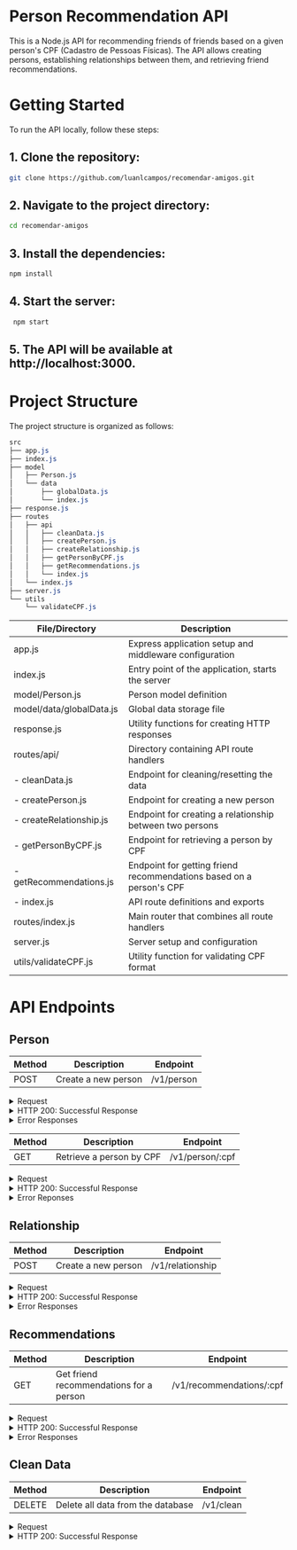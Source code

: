 # Person Recommendation API

This is a Node.js API for recommending friends of friends based on a given person's CPF (Cadastro de Pessoas Físicas). The API allows creating persons, establishing relationships between them, and retrieving friend recommendations.

# Getting Started

To run the API locally, follow these steps:

## 1. Clone the repository:

```bash
git clone https://github.com/luanlcampos/recomendar-amigos.git
```

## 2. Navigate to the project directory:

```bash
cd recomendar-amigos
```

## 3. Install the dependencies:

```bash
npm install
```

## 4. Start the server:

```bash
 npm start
```

## 5. The API will be available at http://localhost:3000.

# Project Structure

The project structure is organized as follows:

```css
src
├── app.js
├── index.js
├── model
│   ├── Person.js
│   └── data
│       ├── globalData.js
│       └── index.js
├── response.js
├── routes
│   ├── api
│   │   ├── cleanData.js
│   │   ├── createPerson.js
│   │   ├── createRelationship.js
│   │   ├── getPersonByCPF.js
│   │   ├── getRecommendations.js
│   │   └── index.js
│   └── index.js
├── server.js
└── utils
    └── validateCPF.js
```

| File/Directory           | Description                                                         |
| ------------------------ | ------------------------------------------------------------------- |
| app.js                   | Express application setup and middleware configuration              |
| index.js                 | Entry point of the application, starts the server                   |
| model/Person.js          | Person model definition                                             |
| model/data/globalData.js | Global data storage file                                            |
| response.js              | Utility functions for creating HTTP responses                       |
| routes/api/              | Directory containing API route handlers                             |
| - cleanData.js           | Endpoint for cleaning/resetting the data                            |
| - createPerson.js        | Endpoint for creating a new person                                  |
| - createRelationship.js  | Endpoint for creating a relationship between two persons            |
| - getPersonByCPF.js      | Endpoint for retrieving a person by CPF                             |
| - getRecommendations.js  | Endpoint for getting friend recommendations based on a person's CPF |
| - index.js               | API route definitions and exports                                   |
| routes/index.js          | Main router that combines all route handlers                        |
| server.js                | Server setup and configuration                                      |
| utils/validateCPF.js     | Utility function for validating CPF format                          |

# API Endpoints

## Person

| Method | Description         | Endpoint   |
| ------ | ------------------- | ---------- |
| POST   | Create a new person | /v1/person |

<details>
<summary> Request </summary>

```bash
curl --location 'localhost:3000/v1/person' \
--header 'Content-Type: application/json' \
--data '{ "cpf": "77777777777", "name": "Giba" }'
```

</details>

<details>
<summary>HTTP 200: Successful Response </summary>

```json
{
  "status": "ok",
  "cpf": "77777777777",
  "name": "Giba"
}
```

</details>

<details>
<summary>Error Responses</summary>

### HTTP 400: User already exists

```json
{
  "status": "error",
  "error": {
    "code": 400,
    "message": "Usuário já cadastrado"
  }
}
```

### HTTP 400: Invalid CPF

```json
{
  "status": "error",
  "error": {
    "code": 400,
    "message": "Requisição inválida: Ocorreu um erro na criação de uma pessoa"
  }
}
```

</details>

| Method | Description              | Endpoint        |
| ------ | ------------------------ | --------------- |
| GET    | Retrieve a person by CPF | /v1/person/:cpf |

<details>
<summary> Request </summary>

```bash
curl --location 'localhost:3000/v1/person/77777777777'
```

</details>

<details>
<summary> HTTP 200: Successful Response </summary>

```json
{
  "status": "ok",
  "cpf": "77777777777",
  "name": "Giba"
}
```

</details>

<details>
<summary>Error Reponses</summary>

### HTTP 400: User not found

```json
{
  "status": "error",
  "error": {
    "code": 404,
    "message": "Usuário não encontrado"
  }
}
```

</details>

## Relationship

| Method | Description         | Endpoint         |
| ------ | ------------------- | ---------------- |
| POST   | Create a new person | /v1/relationship |

<details>
<summary> Request </summary>

```bash
curl --location 'localhost:3000/v1/relationship' \
--header 'Content-Type: application/json' \
--data '{ "cpf1": "11111111111", "cpf2": "22222222222" }'
```

</details>

<details>
<summary>HTTP 200: Successful Response </summary>

```json
{
  "status": "ok",
  "cpf": "77777777777",
  "name": "Giba"
}
```

</details>

<details>
<summary>Error Responses</summary>

### HTTP 404: User not found

```json
{
  "status": "error",
  "error": {
    "code": 404,
    "message": "Usuário não encontrado"
  }
}
```

### HTTP 400: Invalid CPF

```json
{
  "status": "error",
  "error": {
    "code": 400,
    "message": "CPF inválido"
  }
}
```

</details>

## Recommendations

| Method | Description                             | Endpoint                 |
| ------ | --------------------------------------- | ------------------------ |
| GET    | Get friend recommendations for a person | /v1/recommendations/:cpf |

<details>
<summary> Request </summary>

```bash
curl --location 'localhost:3000/v1/recommendations/11111111111'
```

</details>

<details>
<summary>HTTP 200: Successful Response </summary>

```json
{
  "status": "ok",
  "data": ["44444444444", "55555555555"]
}
```

</details>

<details>
<summary>Error Responses</summary>

### Code 404: User not found

```json
{
  "status": "error",
  "error": {
    "code": 404,
    "message": "Usuário não cadastrado"
  }
}
```

### Code 400: Invalid CPF

```json
{
  "status": "error",
  "error": {
    "code": 400,
    "message": "CPF inválido"
  }
}
```

</details>

## Clean Data

| Method | Description                       | Endpoint  |
| ------ | --------------------------------- | --------- |
| DELETE | Delete all data from the database | /v1/clean |

<details>
<summary> Request </summary>

```bash
curl --location --request DELETE 'localhost:3000/v1/clean'
```

</details>

<details>
<summary>HTTP 200: Successful Response </summary>

```json
{
  "status": "ok",
  "message": "Dados excluídos com sucesso"
}
```

</details>
